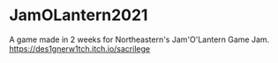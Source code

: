 # JamOLantern2021
A game made in 2 weeks for Northeastern's Jam'O'Lantern Game Jam. 
https://des1gnerw1tch.itch.io/sacrilege
